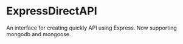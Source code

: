 ExpressDirectAPI
================

An interface for creating quickly API using Express. Now supporting mongodb and mongoose.
